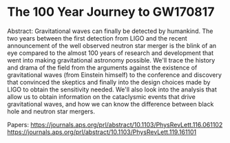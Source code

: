 The 100 Year Journey to GW170817
======

Abstract:
Gravitational waves can finally be detected by humankind. The two years between the first detection from LIGO and the recent announcement of the well observed neutron star merger is the blink of an eye compared to the almost 100 years of research and development that went into making gravitational astronomy possible. We'll trace the history and drama of the field from the arguments against the existence of gravitational waves (from Einstein himself) to the conference and discovery that convinced the skeptics and finally into the design choices made by LIGO to obtain the sensitivity needed. We'll also look into the analysis that allow us to obtain information on the cataclysmic events that drive gravitational waves, and how we can know the difference between black hole and neutron star mergers.

Papers:
https://journals.aps.org/prl/abstract/10.1103/PhysRevLett.116.061102
https://journals.aps.org/prl/abstract/10.1103/PhysRevLett.119.161101
